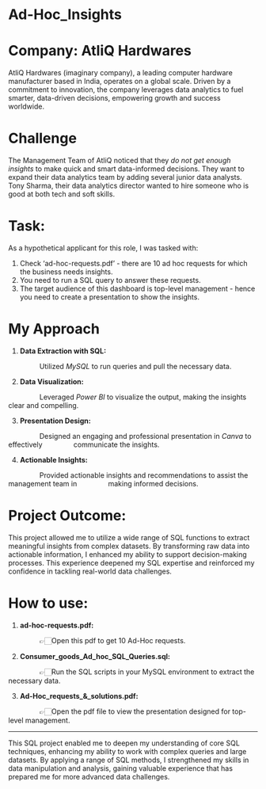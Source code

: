 # Ad-Hoc_Insights

# Company: AtliQ Hardwares

AtliQ Hardwares (imaginary company), a leading computer hardware manufacturer based in India, operates on a global scale. Driven by a commitment to innovation, the company leverages data analytics to fuel smarter, data-driven decisions, empowering growth and success worldwide.
# Challenge
The Management Team of AtliQ noticed that they _do not get enough insights_ to make quick and smart data-informed decisions. They want to expand their data analytics team by adding several junior data analysts. Tony Sharma, their data analytics director wanted to hire someone who is good at both tech and soft skills.

# Task:  
As a hypothetical applicant for this role, I was tasked with:

1.    Check ‘ad-hoc-requests.pdf’ - there are 10 ad hoc requests for which the business needs insights.
2.    You need to run a SQL query to answer these requests. 
3.    The target audience of this dashboard is top-level management - hence you need to create a presentation to show the insights.

# My Approach
1. **Data Extraction with SQL:**

&nbsp;&nbsp;&nbsp;&nbsp;&nbsp;&nbsp;&nbsp;&nbsp;&nbsp;&nbsp;&nbsp;&nbsp;&nbsp;&nbsp;&nbsp;&nbsp;Utilized _MySQL_ to run queries and pull the necessary data.  

2. **Data Visualization:**  

&nbsp;&nbsp;&nbsp;&nbsp;&nbsp;&nbsp;&nbsp;&nbsp;&nbsp;&nbsp;&nbsp;&nbsp;&nbsp;&nbsp;&nbsp;&nbsp;Leveraged _Power BI_ to visualize the output, making the insights clear and compelling.  

3. **Presentation Design:**

&nbsp;&nbsp;&nbsp;&nbsp;&nbsp;&nbsp;&nbsp;&nbsp;&nbsp;&nbsp;&nbsp;&nbsp;&nbsp;&nbsp;&nbsp;&nbsp;Designed an engaging and professional presentation in _Canva_ to effectively&nbsp;&nbsp;&nbsp;&nbsp;&nbsp;&nbsp;&nbsp;&nbsp;&nbsp;&nbsp;&nbsp;&nbsp;&nbsp;&nbsp;&nbsp;&nbsp;communicate the insights.  

4. **Actionable Insights:**

&nbsp;&nbsp;&nbsp;&nbsp;&nbsp;&nbsp;&nbsp;&nbsp;&nbsp;&nbsp;&nbsp;&nbsp;&nbsp;&nbsp;&nbsp;&nbsp;Provided actionable insights and recommendations to assist the management team in&nbsp;&nbsp;&nbsp;&nbsp;&nbsp;&nbsp;&nbsp;&nbsp;&nbsp;&nbsp;&nbsp;&nbsp;&nbsp;&nbsp;&nbsp;&nbsp;making informed decisions.  

# Project Outcome:  

This project allowed me to utilize a wide range of SQL functions to extract meaningful insights from complex datasets. By transforming raw data into actionable information, I enhanced my ability to support decision-making processes. This experience deepened my SQL expertise and reinforced my confidence in tackling real-world data challenges.

# How to use:  

1. **ad-hoc-requests.pdf:**  

&nbsp;&nbsp;&nbsp;&nbsp;&nbsp;&nbsp;&nbsp;&nbsp;&nbsp;&nbsp;&nbsp;&nbsp;&nbsp;&nbsp;&nbsp;&nbsp;👉🏻Open this pdf to get 10 Ad-Hoc requests.  

2. **Consumer_goods_Ad_hoc_SQL_Queries.sql:**  

&nbsp;&nbsp;&nbsp;&nbsp;&nbsp;&nbsp;&nbsp;&nbsp;&nbsp;&nbsp;&nbsp;&nbsp;&nbsp;&nbsp;&nbsp;&nbsp;👉🏻Run the SQL scripts in your MySQL environment to extract the necessary data.  

3. **Ad-Hoc_requests_&_solutions.pdf:**

&nbsp;&nbsp;&nbsp;&nbsp;&nbsp;&nbsp;&nbsp;&nbsp;&nbsp;&nbsp;&nbsp;&nbsp;&nbsp;&nbsp;&nbsp;&nbsp;👉🏻Open the pdf file to view the presentation designed for top-level management.  

-----------------------------------------------------------------------------------------------------------------------------------------------------------  
This SQL project enabled me to deepen my understanding of core SQL techniques, enhancing my ability to work with complex queries and large datasets. By applying a range of SQL methods, I strengthened my skills in data manipulation and analysis, gaining valuable experience that has prepared me for more advanced data challenges.

